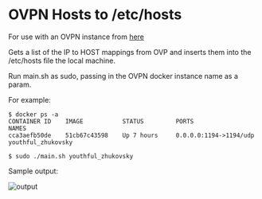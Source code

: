 # OVPN Hosts to /etc/hosts
For use with an OVPN instance from [here](https://github.com/kylemanna/docker-openvpn)

Gets a list of the IP to HOST mappings from OVP and inserts them into the /etc/hosts file the local machine.

Run main.sh as sudo, passing in the OVPN docker instance name as a param. 

For example:

```
$ docker ps -a
CONTAINER ID    IMAGE           STATUS         PORTS                    NAMES
cca3aefb50de    51cb67c43598    Up 7 hours     0.0.0.0:1194->1194/udp   youthful_zhukovsky

$ sudo ./main.sh youthful_zhukovsky
```
Sample output:

![output](https://i.imgur.com/3SdWtGG.png)

